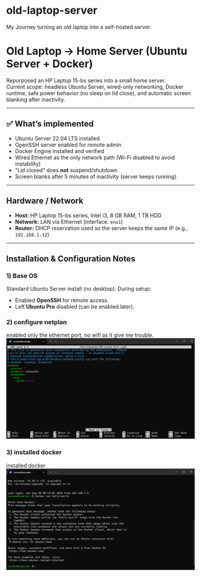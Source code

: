 # old-laptop-server
My Journey turning an old laptop into a self-hosted server.
# Old Laptop → Home Server (Ubuntu Server + Docker)

Repurposed an HP Laptop 15-bs series into a small home server.  
Current scope: headless Ubuntu Server, wired-only networking, Docker runtime, safe power behavior (no sleep on lid close), and automatic screen blanking after inactivity.

---

## ✅ What’s implemented

- Ubuntu Server 22.04 LTS installed
- OpenSSH server enabled for remote admin
- Docker Engine installed and verified
- Wired Ethernet as the only network path (Wi-Fi disabled to avoid instability)
- “Lid closed” does **not** suspend/shutdown
- Screen blanks after 5 minutes of inactivity (server keeps running)

---

## Hardware / Network

- **Host:** HP Laptop 15-bs series, Intel i3, 8 GB RAM, 1 TB HDD
- **Network:** LAN via Ethernet (interface: `eno1`)
- **Router:** DHCP reservation used so the server keeps the same IP (e.g., `192.168.1.12`)

---

## Installation & Configuration Notes

### 1) Base OS
Standard Ubuntu Server install (no desktop). During setup:
- Enabled **OpenSSH** for remote access.
- Left **Ubuntu Pro** disabled (can be enabled later).

### 2) configure netplan
enabled only the ethernet port, no wifi as it give me trouble.
![netplan.yaml](images\netplan-yaml.png)

### 3) installed docker
installed docker
![docker-hello-world](images\docker-hello-world.png)

